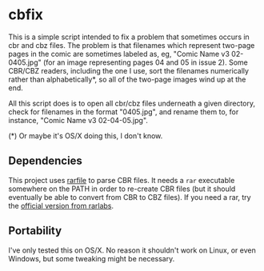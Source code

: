 cbfix
=====

This is a simple script intended to fix a problem that sometimes occurs
in cbr and cbz files.  The problem is that filenames which represent two-page
pages in the comic are sometimes labeled as, eg, "Comic Name v3 02-0405.jpg"
(for an image representing pages 04 and 05 in issue 2). Some CBR/CBZ readers,
including the one I use, sort the filenames numerically rather than
alphabetically*, so all of the two-page images wind up at the end.

All this script does is to open all cbr/cbz files underneath a given
directory, check for filenames in the format "0405.jpg", and rename them
to, for instance, "Comic Name v3 02-04-05.jpg".

(*) Or maybe it's OS/X doing this, I don't know.

Dependencies
------------
This project uses [rarfile](https://github.com/markokr/rarfile/) to
parse CBR files. It needs a `rar` executable somewhere on the PATH
in order to re-create CBR files (but it should eventually be able to
convert from CBR to CBZ files). If you need a rar, try the [official
version from rarlabs](http://www.rarlab.com/download.htm).

Portability
-----------
I've only tested this on OS/X. No reason it shouldn't work on Linux,
or even Windows, but some tweaking might be necessary.

